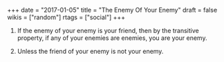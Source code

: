 +++
date = "2017-01-05"
title = "The Enemy Of Your Enemy"
draft = false
wikis = ["random"]
rtags = ["social"]
+++

1. If the enemy of your enemy is your friend, then by the transitive property, if any of your enemies are enemies, you are your enemy.

2. Unless the friend of your enemy is not your enemy.
